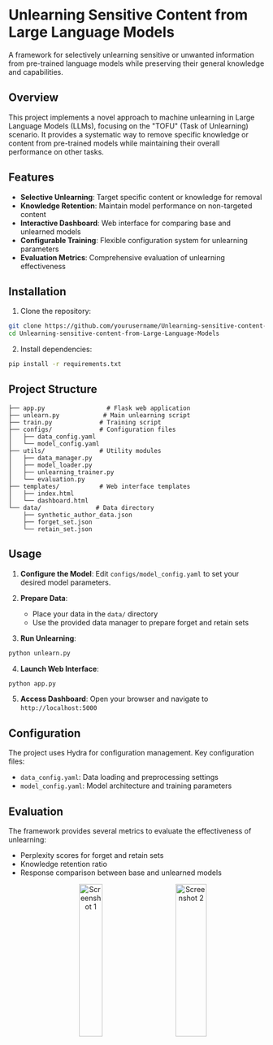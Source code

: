 # Unlearning Sensitive Content from Large Language Models

A framework for selectively unlearning sensitive or unwanted information from pre-trained language models while preserving their general knowledge and capabilities.

## Overview

This project implements a novel approach to machine unlearning in Large Language Models (LLMs), focusing on the "TOFU" (Task of Unlearning) scenario. It provides a systematic way to remove specific knowledge or content from pre-trained models while maintaining their overall performance on other tasks.

## Features

- **Selective Unlearning**: Target specific content or knowledge for removal
- **Knowledge Retention**: Maintain model performance on non-targeted content
- **Interactive Dashboard**: Web interface for comparing base and unlearned models
- **Configurable Training**: Flexible configuration system for unlearning parameters
- **Evaluation Metrics**: Comprehensive evaluation of unlearning effectiveness

## Installation

1. Clone the repository:
```bash
git clone https://github.com/yourusername/Unlearning-sensitive-content-from-Large-Language-Models.git
cd Unlearning-sensitive-content-from-Large-Language-Models
```

2. Install dependencies:
```bash
pip install -r requirements.txt
```

## Project Structure

```
├── app.py                 # Flask web application
├── unlearn.py            # Main unlearning script
├── train.py             # Training script
├── configs/             # Configuration files
│   ├── data_config.yaml
│   └── model_config.yaml
├── utils/               # Utility modules
│   ├── data_manager.py
│   ├── model_loader.py
│   ├── unlearning_trainer.py
│   └── evaluation.py
├── templates/           # Web interface templates
│   ├── index.html
│   └── dashboard.html
└── data/               # Data directory
    ├── synthetic_author_data.json
    ├── forget_set.json
    └── retain_set.json
```

## Usage

1. **Configure the Model**:
   Edit `configs/model_config.yaml` to set your desired model parameters.

2. **Prepare Data**:
   - Place your data in the `data/` directory
   - Use the provided data manager to prepare forget and retain sets

3. **Run Unlearning**:
```bash
python unlearn.py
```

4. **Launch Web Interface**:
```bash
python app.py
```

5. **Access Dashboard**:
   Open your browser and navigate to `http://localhost:5000`

## Configuration

The project uses Hydra for configuration management. Key configuration files:

- `data_config.yaml`: Data loading and preprocessing settings
- `model_config.yaml`: Model architecture and training parameters

## Evaluation

The framework provides several metrics to evaluate the effectiveness of unlearning:

- Perplexity scores for forget and retain sets
- Knowledge retention ratio
- Response comparison between base and unlearned models

<p align="center">
  <img src="https://github.com/user-attachments/assets/c3670db2-fe23-455e-b1ac-c797b01b4bbf" alt="Screenshot 1" width="30%" height="300" hspace="30" />
  <img src="https://github.com/user-attachments/assets/6ade2cdf-f22e-46ff-a595-0dbbfbf2fd2e" alt="Screenshot 2" width="35%" height="300" />
</p>

<!-- <p align="center">
  <img src="https://upload.wikimedia.org/wikipedia/commons/e/ec/DeepSeek_logo.svg" alt="DeepSeek Logo" width="100" style="margin-right: 60px;" />
  <img src="https://upload.wikimedia.org/wikipedia/commons/0/04/ChatGPT_logo.svg" alt="ChatGPT Logo" width="100" />
</p> -->

<!-- Table with black border -->
<!--
<table align="center" style="border: 2px solid black; border-collapse: collapse;">
  <tr>
    <td align="center" style="border: 1px solid black;">
      <img src="https://github.com/user-attachments/assets/c3670db2-fe23-455e-b1ac-c797b01b4bbf" alt="Screenshot 1" width="300" height="300" />
    </td>
    <td align="center" style="border: 1px solid black;">
      <img src="https://github.com/user-attachments/assets/6ade2cdf-f22e-46ff-a595-0dbbfbf2fd2e" alt="Screenshot 2" width="300" height="300" />
    </td>
  </tr>
  <tr>
    <td align="center" style="border: 1px solid black;">
      <img src="https://upload.wikimedia.org/wikipedia/commons/e/ec/DeepSeek_logo.svg" alt="DeepSeek Logo" width="100" />
    </td>
    <td align="center" style="border: 1px solid black;">
      <img src="https://upload.wikimedia.org/wikipedia/commons/0/04/ChatGPT_logo.svg" alt="ChatGPT Logo" width="100" />
    </td>
  </tr>
</table>
-->

